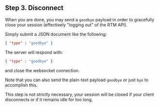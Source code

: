 ## Step 3. Disconnect

When you are done, you may send a `goodbye` payload in order to gracefully close your session (effectively "logging out" of the RTM API).

Simply submit a JSON document like the following:

```json
{ "type" : "goodbye" }
```

The server will respond with:

```json
{ "type" : "goodbye" }
```

and close the websocket connection.

Note that you can also send the plain-text payload `goodbye` or just `bye` to accomplish this.

This step is not strictly necessary, your session will be closed if your client disconnects or if it remains idle for too long.

